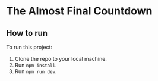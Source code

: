 # The Almost Final Countdown

## How to run

To run this project:

1. Clone the repo to your local machine.
2. Run `npm install`.
3. Run `npm run dev`.
